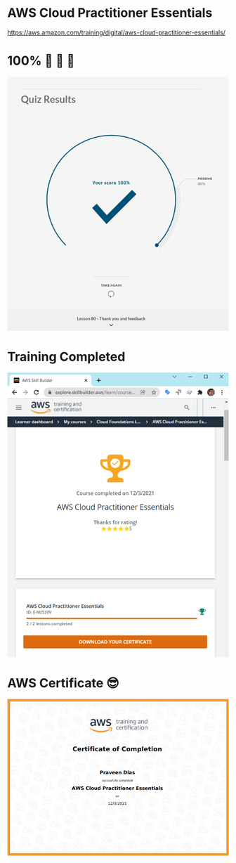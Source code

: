 # AWS Cloud Practitioner Essentials

https://aws.amazon.com/training/digital/aws-cloud-practitioner-essentials/

# 100% 🥇 🥈 🥉
![AWS 100 Percent](aws-cpe-100.png)

# Training Completed

![Amazon Training](amazon-training.png)

# AWS Certificate 😎

![AWS Certificate](aws-certificate.png)